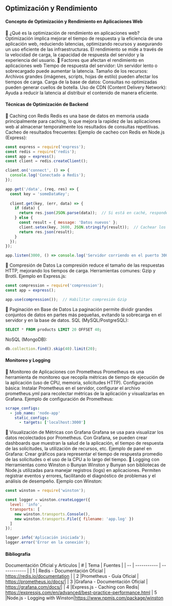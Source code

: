 ## Optimización y Rendimiento
#### Concepto de Optimización y Rendimiento en Aplicaciones Web
🔹 ¿Qué es la optimización de rendimiento en aplicaciones web?
Optimización implica mejorar el tiempo de respuesta y la eficiencia de una aplicación web, reduciendo latencias, optimizando recursos y asegurando un uso eficiente de las infraestructuras.
El rendimiento se mide a través de la velocidad de carga, la capacidad de respuesta del servidor y la experiencia del usuario.
🔹 Factores que afectan el rendimiento en aplicaciones web
Tiempo de respuesta del servidor: Un servidor lento o sobrecargado puede aumentar la latencia.
Tamaño de los recursos: Archivos grandes (imágenes, scripts, hojas de estilo) pueden afectar los tiempos de carga.
Carga de la base de datos: Consultas no optimizadas pueden generar cuellos de botella.
Uso de CDN (Content Delivery Network): Ayuda a reducir la latencia al distribuir el contenido de manera eficiente.

#### Técnicas de Optimización de Backend
🔹 Caching con Redis
Redis es una base de datos en memoria usada principalmente para caching, lo que mejora la rapidez de las aplicaciones web al almacenar temporalmente los resultados de consultas repetitivas.
Cacheo de resultados frecuentes:
Ejemplo de cacheo con Redis en Node.js (Express):
```js
const express = require('express');
const redis = require('redis');
const app = express();
const client = redis.createClient();

client.on('connect', () => {
  console.log('Conectado a Redis');
});

app.get('/data', (req, res) => {
  const key = 'someDataKey';
  
  client.get(key, (err, data) => {
    if (data) {
      return res.json(JSON.parse(data));  // Si está en caché, responder con los datos
    } else {
      const result = { message: 'Datos nuevos' };
      client.setex(key, 3600, JSON.stringify(result));  // Cachear los datos por 1 hora
      return res.json(result);
    }
  });
});

app.listen(3000, () => console.log('Servidor corriendo en el puerto 3000'));
```

🔹 Compresión de Datos
La compresión reduce el tamaño de las respuestas HTTP, mejorando los tiempos de carga.
Herramientas comunes: Gzip y Brotli.
Ejemplo en Express.js:
```js
const compression = require('compression');
const app = express();

app.use(compression());  // Habilitar compresión Gzip
```

🔹 Paginación en Base de Datos
La paginación permite dividir grandes conjuntos de datos en partes más pequeñas, evitando la sobrecarga en el servidor y en la base de datos.
SQL (MySQL/PostgreSQL):
```sql
SELECT * FROM products LIMIT 20 OFFSET 40;
```
NoSQL (MongoDB):
```js
db.collection.find().skip(40).limit(20);
```
#### Monitoreo y Logging
🔹 Monitoreo de Aplicaciones con Prometheus
Prometheus es una herramienta de monitoreo que recopila métricas de tiempo de ejecución de la aplicación (uso de CPU, memoria, solicitudes HTTP).
Configuración básica:
Instalar Prometheus en el servidor, configurar el archivo prometheus.yml para recolectar métricas de la aplicación y visualizarlas en Grafana.
Ejemplo de configuración de Prometheus:
```yaml
scrape_configs:
  - job_name: 'node-app'
    static_configs:
      - targets: ['localhost:3000']
```

🔹 Visualización de Métricas con Grafana
Grafana se usa para visualizar los datos recolectados por Prometheus.
Con Grafana, se pueden crear dashboards que muestran la salud de la aplicación, el tiempo de respuesta de las solicitudes, la utilización de recursos, etc.
Ejemplo de panel en Grafana:
Crear gráficos para representar el tiempo de respuesta promedio de las solicitudes o el uso de la CPU a lo largo del tiempo.
🔹 Logging con Herramientas como Winston o Bunyan
Winston y Bunyan son bibliotecas de Node.js utilizadas para manejar registros (logs) en aplicaciones.
Permiten registrar eventos y errores, facilitando el diagnóstico de problemas y el análisis de desempeño.
Ejemplo con Winston:
```js
const winston = require('winston');

const logger = winston.createLogger({
  level: 'info',
  transports: [
    new winston.transports.Console(),
    new winston.transports.File({ filename: 'app.log' })
  ]
});

logger.info('Aplicación iniciada');
logger.error('Error en la conexión');
```

#### Bibliografía
Documentación Oficial y Artículos
| # | Tema | Fuentes |
| -- | ----------- | ------------ |
| 1 | Redis - Documentación Oficial | https://redis.io/documentation |
| 2 |Prometheus - Guía Oficial | https://prometheus.io/docs/|
| 3 |Grafana - Documentación Oficial | https://grafana.com/docs/|
| 4 |Express.js - Caching con Redis| https://expressjs.com/en/advanced/best-practice-performance.html
| 5 |Node.js - Logging with Winston|https://www.npmjs.com/package/winston

